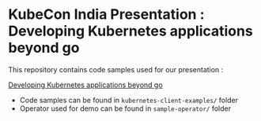 # KubeCon India Presentation : Developing Kubernetes applications beyond go

This repository contains code samples used for our presentation : 

[Developing Kubernetes applications beyond go](https://kccncind2024.sched.com/event/1mVRN/developing-kubernetes-applications-beyond-go-rohan-kumar-red-hat-sun-tan-sciam)

- Code samples can be found in `kubernetes-client-examples/` folder
- Operator used for demo can be found in `sample-operator/` folder

